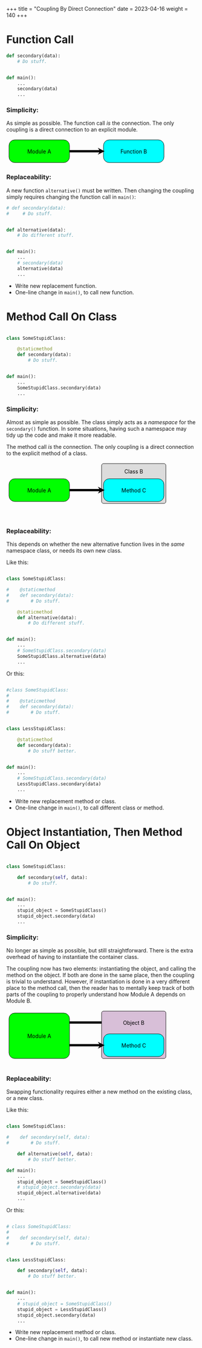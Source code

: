 +++
title = "Coupling By Direct Connection"
date = 2023-04-16
weight = 140
+++

#  Function Call

```py
def secondary(data):
    # Do stuff.


def main():
    ...
    secondary(data)
    ...
```
### Simplicity:
As simple as possible.  The function call _is_ the connection.  The only coupling is a direct connection to an explicit module.

<div align="center">
<svg width="500" height="70">
    <defs>
        <marker
            id="arrowhead"
            markerWidth="3" markerHeight="3" 
            refX="2" refY="1.5"
            orient="auto"
        >
            <polygon points="1 1.5, 0 3, 3 1.5, 0 0"/>
        </marker>
    </defs>
    <rect x="5"   y="5" width="160" height="60" rx="15" stroke="black" fill="lime" />
    <text x="85" y="35" text-anchor="middle" alignment-baseline="central">Module A</text>
    <rect x="255" y="5" width="160" height="60" rx="15" stroke="black" fill="cyan" />
    <text x="335" y="35" text-anchor="middle" alignment-baseline="central">Function B</text>
    <line x1="165" y1="35" x2="252" y2="35" stroke="black" stroke-width="6" marker-end="url(#arrowhead)"/>
</svg>
</div>


### Replaceability:
A new function `alternative()` must be written.  Then changing the coupling simply requires changing the function call in `main()`:
```py
# def secondary(data):
#     # Do stuff.


def alternative(data):
    # Do different stuff.


def main():
    ...
    # secondary(data)
    alternative(data)
    ...
```
* Write new replacement function.
* One-line change in `main()`, to call new function.

# Method Call On Class

```py

class SomeStupidClass:

    @staticmethod
    def secondary(data):
        # Do stuff.


def main():
    ...
    SomeStupidClass.secondary(data)
    ...
```
### Simplicity:
Almost as simple as possible.  The class simply acts as a _namespace_ for the `secondary()` function.  In some situations, having such a namespace may tidy up the code and make it more readable.

The method call _is_ the connection.  The only coupling is a direct connection to the explicit method of a class.

<div align="center">
<svg width="500" height=120">
    <defs>
        <marker
            id="arrowhead"
            markerWidth="3" markerHeight="3" 
            refX="2" refY="1.5"
            orient="auto"
        >
            <polygon points="1 1.5, 0 3, 3 1.5, 0 0"/>
        </marker>
    </defs>
    <rect x="5"  y="45" width="160" height="60" rx="15" stroke="black" fill="lime" />
    <text x="85" y="75" text-anchor="middle" alignment-baseline="central">Module A</text>
    <rect x="250" y="5" width="170" height="105" rx="5" stroke="black" fill="gainsboro" />
    <text x="335" y="25" text-anchor="middle" alignment-baseline="central">Class B</text>
    <rect x="255" y="45" width="160" height="60" rx="15" stroke="black" fill="cyan" />
    <text x="335" y="75" text-anchor="middle" alignment-baseline="central">Method C</text>
    <line x1="165" y1="75" x2="252" y2="75" stroke="black" stroke-width="6" marker-end="url(#arrowhead)"/>
</svg>
</div>

### Replaceability:
This depends on whether the new alternative function lives in the _same_ namespace class, or needs its own new class.

Like this:
```py

class SomeStupidClass:

#    @staticmethod
#    def secondary(data):
#        # Do stuff.

    @staticmethod
    def alternative(data):
        # Do different stuff.


def main():
    ...
    # SomeStupidClass.secondary(data)
    SomeStupidClass.alternative(data)
    ...
```

Or this:
```py

#class SomeStupidClass:
#
#    @staticmethod
#    def secondary(data):
#        # Do stuff.


class LessStupidClass:

    @staticmethod
    def secondary(data):
        # Do stuff better.


def main():
    ...
    # SomeStupidClass.secondary(data)
    LessStupidClass.secondary(data)
    ...
```
* Write new replacement method or class.
* One-line change in `main()`, to call different class or method.


# Object Instantiation, Then Method Call On Object

```py

class SomeStupidClass:

    def secondary(self, data):
        # Do stuff.


def main():
    ...
    stupid_object = SomeStupidClass()
    stupid_object.secondary(data)
    ...
```

### Simplicity:
No longer as simple as possible, but still straightforward.  There is the extra overhead of having to instantiate the container class.

The coupling now has two elements: instantiating the object, and calling the method on the object.  If both are done in the same place, then the coupling is trivial to understand.  However, if instantiation is done in a very different place to the method call, then the reader has to mentally keep track of both parts of the coupling to properly understand how Module A depends on Module B.

<div align="center">
<svg width="500" height=130">
    <defs>
        <marker
            id="arrowhead"
            markerWidth="3" markerHeight="3" 
            refX="2" refY="1.5"
            orient="auto"
        >
            <polygon points="1 1.5, 0 3, 3 1.5, 0 0"/>
        </marker>
    </defs>
    <rect x="5"  y="10" width="160" height="120" rx="15" stroke="black" fill="lime" />
    <text x="85" y="70" text-anchor="middle" alignment-baseline="central">Module A</text>
    <rect x="250" y="5" width="170" height="125" rx="5" stroke="black" fill="thistle" />
    <text x="335" y="35" text-anchor="middle" alignment-baseline="central">Object B</text>
    <rect x="255" y="65" width="160" height="60" rx="15" stroke="black" fill="cyan" />
    <text x="335" y="95" text-anchor="middle" alignment-baseline="central">Method C</text>
    <line x1="165" y1="35" x2="250" y2="35" stroke="black" stroke-width="6" />
    <line x1="165" y1="95" x2="252" y2="95" stroke="black" stroke-width="6" marker-end="url(#arrowhead)"/>
</svg>
</div>


### Replaceability:
Swapping functionality requires either a new method on the existing class, or a new class.

Like this:
```py

class SomeStupidClass:

#    def secondary(self, data):
#        # Do stuff.

    def alternative(self, data):
        # Do stuff better.

def main():
    ...
    stupid_object = SomeStupidClass()
    # stupid_object.secondary(data)
    stupid_object.alternative(data)
    ...
```

Or this:
```py

# class SomeStupidClass:
#
#    def secondary(self, data):
#        # Do stuff.


class LessStupidClass:

    def secondary(self, data):
        # Do stuff better.


def main():
    ...
    # stupid_object = SomeStupidClass()
    stupid_object = LessStupidClass()
    stupid_object.secondary(data)
    ...
```

* Write new replacement method or class.
* One-line change in `main()`, to call new method or instantiate new class.
